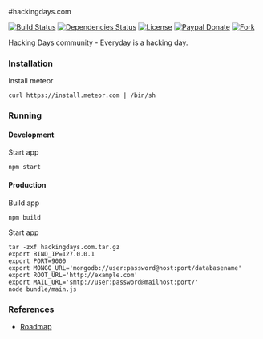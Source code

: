 #hackingdays.com

[![Build Status](https://travis-ci.org/hackingdays/hackingdays.com.svg?branch=master)](https://travis-ci.org/hackingdays/hackingdays.com)
[![Dependencies Status](https://david-dm.org/hackingdays/hackingdays.com.svg)](https://github.com/hackingdays/hackingdays.com)
[![License](https://img.shields.io/badge/license-MIT-brightgreen.svg)](https://github.com/hackingdays/hackingdays.com/raw/master/LICENSE)
[![Paypal Donate](https://img.shields.io/badge/paypal-donate-blue.svg)](https://www.paypal.me/phatpham9)
[![Fork](https://img.shields.io/github/forks/hackingdays/hackingdays.com.svg?style=social&label=Fork&maxAge=2592000)](https://github.com/hackingdays/hackingdays.com#fork-destination-box)

Hacking Days community - Everyday is a hacking day.

### Installation

Install meteor

```
curl https://install.meteor.com | /bin/sh
```

### Running

#### Development

Start app

```
npm start
```

#### Production

Build app

```
npm build
```

Start app

```
tar -zxf hackingdays.com.tar.gz
export BIND_IP=127.0.0.1
export PORT=9000
export MONGO_URL='mongodb://user:password@host:port/databasename'
export ROOT_URL='http://example.com'
export MAIL_URL='smtp://user:password@mailhost:port/'
node bundle/main.js
```

### References

* [Roadmap](https://trello.com/b/MgcW7j2h/hackingdays-com)